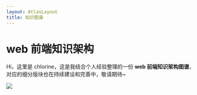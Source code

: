 ```yaml
---
layout: AtlasLayout
title: 知识图谱
---
```


# web 前端知识架构
Hi，这里是 chlorine，这是我结合个人经验整理的一份 **web 前端知识架构图谱**，对应的细分版块也在持续建设和完善中，敬请期待~

![](https://img.chlorine.site/atlas/web/2021-01-17.jpg)